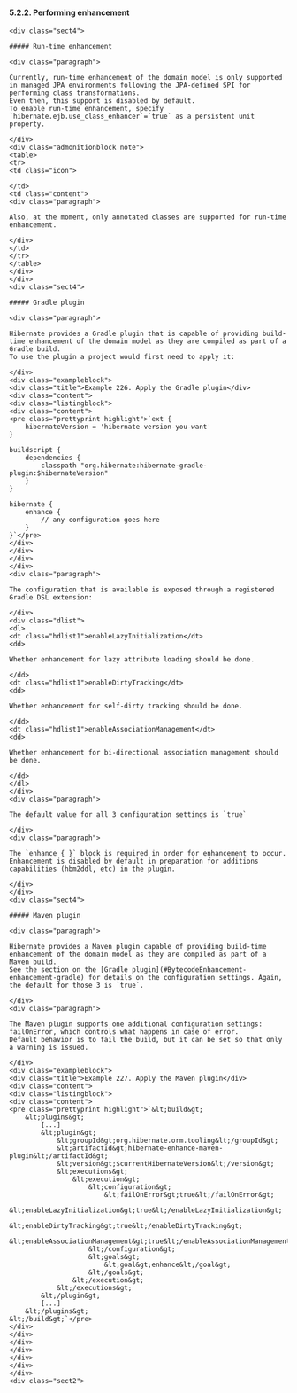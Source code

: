  #### 5.2.2. Performing enhancement

    <div class="sect4">

    ##### Run-time enhancement

    <div class="paragraph">

    Currently, run-time enhancement of the domain model is only supported in managed JPA environments following the JPA-defined SPI for performing class transformations.
    Even then, this support is disabled by default.
    To enable run-time enhancement, specify `hibernate.ejb.use_class_enhancer`=`true` as a persistent unit property.

    </div>
    <div class="admonitionblock note">
    <table>
    <tr>
    <td class="icon">

    </td>
    <td class="content">
    <div class="paragraph">

    Also, at the moment, only annotated classes are supported for run-time enhancement.

    </div>
    </td>
    </tr>
    </table>
    </div>
    </div>
    <div class="sect4">

    ##### Gradle plugin

    <div class="paragraph">

    Hibernate provides a Gradle plugin that is capable of providing build-time enhancement of the domain model as they are compiled as part of a Gradle build.
    To use the plugin a project would first need to apply it:

    </div>
    <div class="exampleblock">
    <div class="title">Example 226. Apply the Gradle plugin</div>
    <div class="content">
    <div class="listingblock">
    <div class="content">
    <pre class="prettyprint highlight">`ext {
        hibernateVersion = 'hibernate-version-you-want'
    }

    buildscript {
        dependencies {
            classpath "org.hibernate:hibernate-gradle-plugin:$hibernateVersion"
        }
    }

    hibernate {
        enhance {
            // any configuration goes here
        }
    }`</pre>
    </div>
    </div>
    </div>
    </div>
    <div class="paragraph">

    The configuration that is available is exposed through a registered Gradle DSL extension:

    </div>
    <div class="dlist">
    <dl>
    <dt class="hdlist1">enableLazyInitialization</dt>
    <dd>

    Whether enhancement for lazy attribute loading should be done.

    </dd>
    <dt class="hdlist1">enableDirtyTracking</dt>
    <dd>

    Whether enhancement for self-dirty tracking should be done.

    </dd>
    <dt class="hdlist1">enableAssociationManagement</dt>
    <dd>

    Whether enhancement for bi-directional association management should be done.

    </dd>
    </dl>
    </div>
    <div class="paragraph">

    The default value for all 3 configuration settings is `true`

    </div>
    <div class="paragraph">

    The `enhance { }` block is required in order for enhancement to occur.
    Enhancement is disabled by default in preparation for additions capabilities (hbm2ddl, etc) in the plugin.

    </div>
    </div>
    <div class="sect4">

    ##### Maven plugin

    <div class="paragraph">

    Hibernate provides a Maven plugin capable of providing build-time enhancement of the domain model as they are compiled as part of a Maven build.
    See the section on the [Gradle plugin](#BytecodeEnhancement-enhancement-gradle) for details on the configuration settings. Again, the default for those 3 is `true`.

    </div>
    <div class="paragraph">

    The Maven plugin supports one additional configuration settings: failOnError, which controls what happens in case of error.
    Default behavior is to fail the build, but it can be set so that only a warning is issued.

    </div>
    <div class="exampleblock">
    <div class="title">Example 227. Apply the Maven plugin</div>
    <div class="content">
    <div class="listingblock">
    <div class="content">
    <pre class="prettyprint highlight">`&lt;build&gt;
        &lt;plugins&gt;
            [...]
            &lt;plugin&gt;
                &lt;groupId&gt;org.hibernate.orm.tooling&lt;/groupId&gt;
                &lt;artifactId&gt;hibernate-enhance-maven-plugin&lt;/artifactId&gt;
                &lt;version&gt;$currentHibernateVersion&lt;/version&gt;
                &lt;executions&gt;
                    &lt;execution&gt;
                        &lt;configuration&gt;
                            &lt;failOnError&gt;true&lt;/failOnError&gt;
                            &lt;enableLazyInitialization&gt;true&lt;/enableLazyInitialization&gt;
                            &lt;enableDirtyTracking&gt;true&lt;/enableDirtyTracking&gt;
                            &lt;enableAssociationManagement&gt;true&lt;/enableAssociationManagement&gt;
                        &lt;/configuration&gt;
                        &lt;goals&gt;
                            &lt;goal&gt;enhance&lt;/goal&gt;
                        &lt;/goals&gt;
                    &lt;/execution&gt;
                &lt;/executions&gt;
            &lt;/plugin&gt;
            [...]
        &lt;/plugins&gt;
    &lt;/build&gt;`</pre>
    </div>
    </div>
    </div>
    </div>
    </div>
    </div>
    </div>
    <div class="sect2">
